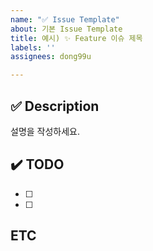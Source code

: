 ```yaml
---
name: "✅ Issue Template"
about: 기본 Issue Template
title: 예시) ✨ Feature 이슈 제목
labels: ''
assignees: dong99u

---
```


## ✅ Description
설명을 작성하세요.
## ✔️ TODO
- [ ]
- [ ]

## ETC
